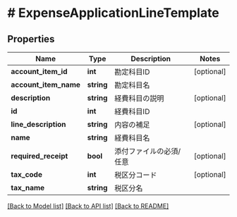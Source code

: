 # # ExpenseApplicationLineTemplate

## Properties

Name | Type | Description | Notes
------------ | ------------- | ------------- | -------------
**account_item_id** | **int** | 勘定科目ID | [optional]
**account_item_name** | **string** | 勘定科目名 |
**description** | **string** | 経費科目の説明 | [optional]
**id** | **int** | 経費科目ID |
**line_description** | **string** | 内容の補足 | [optional]
**name** | **string** | 経費科目名 |
**required_receipt** | **bool** | 添付ファイルの必須/任意 | [optional]
**tax_code** | **int** | 税区分コード | [optional]
**tax_name** | **string** | 税区分名 |

[[Back to Model list]](../../README.md#models) [[Back to API list]](../../README.md#endpoints) [[Back to README]](../../README.md)
